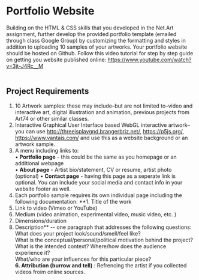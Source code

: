 # Portfolio Website

Building on the HTML & CSS skills that you developed in the Net.Art assignment, further develop the provided portfolio template (emailed through class Google Group) by customizing the formatting and styles in addition to uploading 10 samples of your artworks. Your portfolio website should be hosted on Github. Follow this video tutorial for step by step guide on getting you website published online: https://www.youtube.com/watch?v=3jt-J4Rc__M <br>
<br>

## Project Requirements
1. 10 Artwork samples: these may include–but are not limited to–video and interactive art, digital illustration and animation,  previous projects from Art74 or other similar classes.
2. Interactive Graphical User Interface based WebGL interactive artwork–you can use http://threejsplaygnd.brangerbriz.net/, https://p5js.org/, https://www.vantajs.com/ and use this as a website background or an artwork sample.
3. A menu including links to: <br>
    • **Portfolio page** - this could be the same as you homepage or an additional webpage<br>
    • **About page** - Artist bio/statement, CV or resume, artist photo (optional)
    • **Contact page** - having this page as a seperate link is optional. You can include your social media and contact info in your website footer as well. <br>
 4. Each portfolio sample requires its own individual page including the following documentation:
**1. Title of the work <br>
2. Link to video (Vimeo or YouTube) <br>
3. Medium (video animation, experimental video, music video, etc. ) <br>
4. Dimensions/duration <br>
5. Description** -- one paragraph that addresses the following questions: <br>
What does your project look/sound/smell/feel like? <br>
What is the conceptual/personal/political motivation behind the project? <br>
What is the intended context? Where/how does the audience experience it? <br>
What/who are your influences for this particular piece? <br>
**6. Attribution (burrow and tell)** : Refrencing the artist if you collected videos froim online sources. <br>
    
